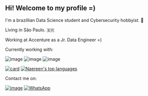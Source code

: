 ## Hi! Welcome to my profile =)

I'm a brazillian Data Science student and Cybersecurity hobbyist. :space_invader:

Living in São Paulo. :brazil:

Working at Accenture as a Jr. Data Engineer =) 

Currently working with:

![image](https://img.shields.io/badge/Scala-DC322F?style=for-the-badge&logo=scala&logoColor=white)
![image](https://img.shields.io/badge/Python-14354C?style=for-the-badge&logo=python&logoColor=white)
![image](https://img.shields.io/badge/MySQL-00000F?style=for-the-badge&logo=mysql&logoColor=white)
<!---
Contact me on:

[![image](https://img.shields.io/badge/LinkedIn-0077B5?style=for-the-badge&logo=linkedin&logoColor=white)](https://www.linkedin.com/in/leonardo-moreno-ab54561a4g)
--->

[![card](https://github-readme-stats.vercel.app/api?username=leomoreno11&theme=dark)](https://github.com/leomoreno11/)
[![Naereen's top languages](https://github-readme-stats.vercel.app/api/top-langs/?username=leomoreno11&theme=dark)](https://github.com/anuraghazra/github-readme-stats)



Contact me on:

[![image](https://img.shields.io/badge/LinkedIn-0077B5?style=for-the-badge&logo=linkedin&logoColor=white)](https://www.linkedin.com/in/leonardo-moreno-ab54561a4/)
[![WhatsApp](https://img.shields.io/badge/WhatsApp-25D366?style=for-the-badge&logo=whatsapp&logoColor=white)](https://wa.me/5511977733418)
<!---
leomoreno11/leomoreno11 is a ✨ special ✨ repository because its `README.md` (this file) appears on your GitHub profile.
You can click the Preview link to take a look at your changes.

[![WhatsApp](https://img.shields.io/badge/WhatsApp-25D366?style=for-the-badge&logo=whatsapp&logoColor=white)](https://wa.me/5511977733418)

![image]()
[![iuricode](https://github-readme-stats.vercel.app/api/top-langs/?username=leomoreno11&hide=html&layout=compact&theme=dark)](https://github.com/leomoreno11/)
![image](https://img.shields.io/badge/Python-14354C?style=for-the-badge&logo=python&logoColor=white)
--->

